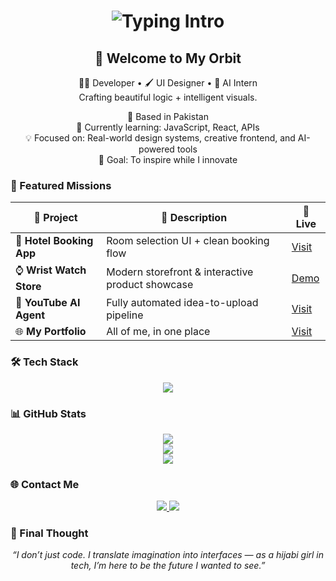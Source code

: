 

<h1 align="center"><img src="https://readme-typing-svg.demolab.com?font=Orbitron&size=30&duration=3000&pause=800&center=true&vCenter=true&color=00F7FF&width=700&lines=Hey,+I'm+Bisma+Riaz.;Creative+Technologist+in+Progress.;Designing+the+Future,+One+Pixel+at+a+Time." alt="Typing Intro" /></h1>



<h2 align="center">🌌 Welcome to My Orbit</h2>

<div align="center">

🧕🏽 Developer • 🖌️ UI Designer • 🤖 AI Intern  
Crafting beautiful logic + intelligent visuals.  

📍 Based in Pakistan  
🌱 Currently learning: JavaScript, React, APIs  
💡 Focused on: Real-world design systems, creative frontend, and AI-powered tools  
🎯 Goal: To inspire while I innovate

</div>

### 🚀 Featured Missions

| 🚀 Project | 💬 Description | 🔗 Live |
|-----------|----------------|--------|
| 🏨 **Hotel Booking App** | Room selection UI + clean booking flow | [Visit](https://bisma-codes.github.io/fellow-feeling-lodge/) |
| ⌚ **Wrist Watch Store** | Modern storefront & interactive product showcase | [Demo](#) |
| 🤖 **YouTube AI Agent** | Fully automated idea-to-upload pipeline | [Visit](https://github.com/bisma-codes/youtube-auto-agent) |
| 🌐 **My Portfolio** | All of me, in one place | [Visit](https://bismaportfolio.netlify.app) |



### 🛠️ Tech Stack

<p align="center">
  <img src="https://skillicons.dev/icons?i=html,css,js,react,python,figma,vscode,github" />
</p>



### 📊 GitHub Stats

<p align="center">
  <img src="https://github-readme-stats.vercel.app/api?username=bisma-codes&show_icons=true&theme=midnight-purple&hide_border=true" />
  <br/>
  <img src="https://github-readme-streak-stats.herokuapp.com/?user=bisma-codes&theme=midnight-purple&hide_border=true" />
  <br/>
  <img src="https://github-readme-stats.vercel.app/api/top-langs/?username=bisma-codes&layout=compact&theme=midnight-purple&hide_border=true" />
</p>



### 🌐 Contact Me

<p align="center">
  <a href="mailto:bismamohdriaz@gmail.com">
    <img src="https://img.shields.io/badge/Gmail-D14836?style=for-the-badge&logo=gmail&logoColor=white"/>
  </a>
  <a href="https://bismaportfolio.netlify.app">
    <img src="https://img.shields.io/badge/Portfolio-0A0A0A?style=for-the-badge&logo=vercel&logoColor=white"/>
  </a>
</p>


### 💭 Final Thought

<p align="center">
  <em>“I don’t just code. I translate imagination into interfaces — as a hijabi girl in tech, I’m here to be the future I wanted to see.”</em>
  <br/><br/>
  
</p>

